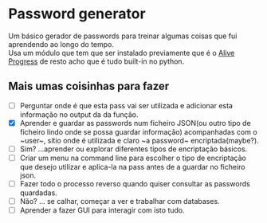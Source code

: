 # Password generator

Um básico gerador de passwords para treinar algumas coisas que fui aprendendo ao longo do tempo.  
Usa um módulo que tem que ser instalado previamente que é o [Alive Progress](https://github.com/rsalmei/alive-progress) de resto acho que é tudo built-in no python.

## Mais umas coisinhas para fazer

- [ ] Perguntar onde é que esta pass vai ser utilizada e adicionar esta informação no output da da função.  
- [x] Aprender e guardar as passwords num ficheiro JSON(ou outro tipo de ficheiro lindo onde se possa guardar informação) acompanhadas com o ~user~, sítio onde é utilizada e claro ~a password~ encriptada(maybe?).  
- [ ] Sim? ...aprender ou explorar diferentes tipos de encriptação básicos.
- [ ] Criar um menu na command line para escolher o tipo de encriptação que desejo utilizar e aplica-la na pass antes de a guardar no ficheiro json.  
- [ ] Fazer todo o processo reverso quando quiser consultar as passwords quardadas.  
- [ ] Não? ... se calhar, começar a ver e trabalhar com databases.  
- [ ] Aprender a fazer GUI para interagir com isto tudo.  
